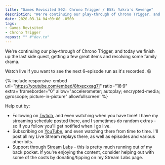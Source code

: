 ```yaml
---
title: "Games Revisited S02: Chrono Trigger / E58: Yakra's Revenge"
description: "We're continuing our play-through of Chrono Trigger, and today we finish up the last side quest, getting a few great items and resolving some family drama."
date: 2020-03-14 04:00:00 -0500
tags:
- Games Revisited
- Chrono Trigger
repost: "" #"dev.to"
---
```


We're continuing our play-through of Chrono Trigger, and today we finish up the last side quest, getting a few great items and resolving some family drama.

Watch live if you want to see the next 6-episode run as it's recorded. :smiley:
<!--more-->

{% include responsive-embed url="https://youtube.com/embed/8hxecxxag7I" ratio="16:9" extra='frameborder="0" allow="accelerometer; autoplay; encrypted-media; gyroscope; picture-in-picture" allowfullscreen' %}

Help out by:
 * Following on [Twtich](https://twitch.tv/AnonJr_Live), and even watching when you have time! I have my streaming schedule posted there, and I sometimes do random extras - so if you follow you'll get notified when I go live.
 * Subscribing on [YouTube](http://www.youtube.com/channel/UCXafqhKHbkSUIrq0LAuu0tw), and even watching there from time to time. I'll post all my Live Stream replays there, as well as episodes and various other bits.
 * Support through [Stream Labs](https://streamlabs.com/anonjr_live) - this is pretty much running out of my back pocket. If you're enjoying the content, consider helping out with some of the costs by donating/tipping on my Stream Labs page.